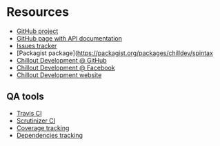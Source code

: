 <!---
# This file is part of the ChillDev Spintax library.
#
# @author Rafał Wrzeszcz <rafal.wrzeszcz@wrzasq.pl>
# @copyright 2014 © by Rafał Wrzeszcz - Wrzasq.pl.
# @version 0.0.2
# @since 0.0.1
# @package ChillDev\Spintax
-->

# Resources

-   [GitHub project](https://github.com/chilloutdevelopment/ChillDevSpintax)
-   [GitHub page with API documentation](https://chilloutdevelopment.github.io/ChillDevSpintax)
-   [Issues tracker](https://github.com/chilloutdevelopment/ChillDevSpintax/issues)
-   [Packagist package](https://packagist.org/packages/chilldev/spintax
-   [Chillout Development @ GitHub](https://github.com/chilloutdevelopment)
-   [Chillout Development @ Facebook](http://www.facebook.com/chilldev)
-   [Chillout Development website](http://chilldev.pl/)

## QA tools

-   [Travis CI](https://travis-ci.org/chilloutdevelopment/ChillDevSpintax)
-   [Scrutinizer CI](https://scrutinizer-ci.com/g/chilloutdevelopment/ChillDevSpintax/)
-   [Coverage tracking](https://coveralls.io/r/chilloutdevelopment/ChillDevSpintax)
-   [Dependencies tracking](https://www.versioneye.com/php/chilldev:spintax)
